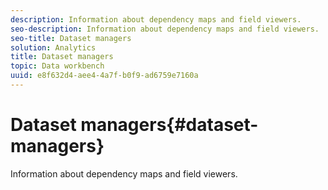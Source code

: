 ```yaml
---
description: Information about dependency maps and field viewers.
seo-description: Information about dependency maps and field viewers.
seo-title: Dataset managers
solution: Analytics
title: Dataset managers
topic: Data workbench
uuid: e8f632d4-aee4-4a7f-b0f9-ad6759e7160a
---
```


# Dataset managers{#dataset-managers}

Information about dependency maps and field viewers.

